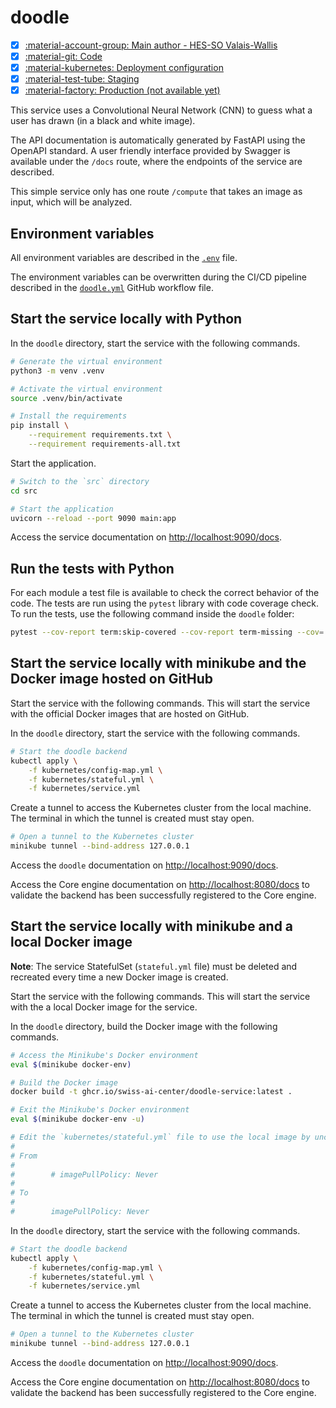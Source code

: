 # doodle

- [x] [:material-account-group: Main author - HES-SO Valais-Wallis](https://www.hes-so.ch/swiss-ai-center/equipe)
- [x] [:material-git: Code](https://github.com/swiss-ai-center/doodle-service)
- [x] [:material-kubernetes: Deployment configuration](https://github.com/swiss-ai-center/doodle-service/tree/main/model-serving/kubernetes)
- [x] [:material-test-tube: Staging](https://doodle-swiss-ai-center.kube.isc.heia-fr.ch)
- [x] [:material-factory: Production (not available yet)](https://doodle.swiss-ai-center.ch)

This service uses a Convolutional Neural Network (CNN) to guess what a user has
drawn (in a black and white image).

The API documentation is automatically generated by FastAPI using the OpenAPI
standard. A user friendly interface provided by Swagger is available under the
`/docs` route, where the endpoints of the service are described.

This simple service only has one route `/compute` that takes an image as input,
which will be analyzed.

## Environment variables

All environment variables are described in the
[`.env`](https://github.com/swiss-ai-center/doodle/blob/main/.env) file.

The environment variables can be overwritten during the CI/CD pipeline described
in the
[`doodle.yml`](https://github.com/swiss-ai-center/doodle/blob/main/.github/workflows/doodle.yml)
GitHub workflow file.

## Start the service locally with Python

In the `doodle` directory, start the service with the following commands.

```sh
# Generate the virtual environment
python3 -m venv .venv

# Activate the virtual environment
source .venv/bin/activate

# Install the requirements
pip install \
    --requirement requirements.txt \
    --requirement requirements-all.txt
```

Start the application.

```sh
# Switch to the `src` directory
cd src

# Start the application
uvicorn --reload --port 9090 main:app
```

Access the service documentation on <http://localhost:9090/docs>.

## Run the tests with Python

For each module a test file is available to check the correct behavior of the
code. The tests are run using the `pytest` library with code coverage check. To
run the tests, use the following command inside the `doodle` folder:

```sh
pytest --cov-report term:skip-covered --cov-report term-missing --cov=. -s --cov-config=.coveragerc
```

## Start the service locally with minikube and the Docker image hosted on GitHub

Start the service with the following commands. This will start the service with
the official Docker images that are hosted on GitHub.

In the `doodle` directory, start the service with the following commands.

```sh
# Start the doodle backend
kubectl apply \
    -f kubernetes/config-map.yml \
    -f kubernetes/stateful.yml \
    -f kubernetes/service.yml
```

Create a tunnel to access the Kubernetes cluster from the local machine. The
terminal in which the tunnel is created must stay open.

```sh
# Open a tunnel to the Kubernetes cluster
minikube tunnel --bind-address 127.0.0.1
```

Access the `doodle` documentation on <http://localhost:9090/docs>.

Access the Core engine documentation on <http://localhost:8080/docs> to validate
the backend has been successfully registered to the Core engine.

## Start the service locally with minikube and a local Docker image

**Note**: The service StatefulSet (`stateful.yml` file) must be deleted
and recreated every time a new Docker image is created.

Start the service with the following commands. This will start the service with
the a local Docker image for the service.

In the `doodle` directory, build the Docker image with the following commands.

```sh
# Access the Minikube's Docker environment
eval $(minikube docker-env)

# Build the Docker image
docker build -t ghcr.io/swiss-ai-center/doodle-service:latest .

# Exit the Minikube's Docker environment
eval $(minikube docker-env -u)

# Edit the `kubernetes/stateful.yml` file to use the local image by uncommented the line `imagePullPolicy`
#
# From
#
#        # imagePullPolicy: Never
#
# To
#
#        imagePullPolicy: Never
```

In the `doodle` directory, start the service with the following commands.

```sh
# Start the doodle backend
kubectl apply \
    -f kubernetes/config-map.yml \
    -f kubernetes/stateful.yml \
    -f kubernetes/service.yml
```

Create a tunnel to access the Kubernetes cluster from the local machine. The
terminal in which the tunnel is created must stay open.

```sh
# Open a tunnel to the Kubernetes cluster
minikube tunnel --bind-address 127.0.0.1
```

Access the `doodle` documentation on <http://localhost:9090/docs>.

Access the Core engine documentation on <http://localhost:8080/docs> to validate
the backend has been successfully registered to the Core engine.

